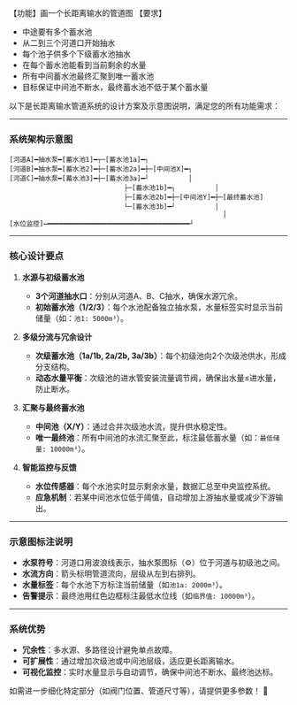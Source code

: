 【功能】画一个长距离输水的管道图
【要求】
- 中途要有多个蓄水池
- 从二到三个河道口开始抽水
- 每个池子供多个下级蓄水池抽水
- 在每个蓄水池能看到当前剩余的水量 
- 所有中间蓄水池最终汇聚到唯一蓄水池 
- 目标保证中间池不断水，最终蓄水池不低于某个蓄水量



以下是长距离输水管道系统的设计方案及示意图说明，满足您的所有功能需求：

---

### **系统架构示意图**
```
[河道A]━抽水泵━[蓄水池1]━┬─[蓄水池1a]━┐
[河道B]━抽水泵━[蓄水池2]━┼─[蓄水池2a]━┼─[中间池X]━┐
[河道C]━抽水泵━[蓄水池3]━┼─[蓄水池3a]━┘          │
                             ├─[蓄水池1b]━┐          │
                             ├─[蓄水池2b]━┼─[中间池Y]━┼─[最终蓄水池]
                             └─[蓄水池3b]━┘          │
                                                      │
[水位监控]←━━━━━━━━━━━━━━━━━━━━━━━━━━━━━━━━━━━━┘
```

---

### **核心设计要点**
1. **水源与初级蓄水池**
   - **3个河道抽水口**：分别从河道A、B、C抽水，确保水源冗余。
   - **初始蓄水池（1/2/3）**：每个水池配备独立抽水泵，水量标签实时显示当前储量（如：`池1: 5000m³`）。

2. **多级分流与冗余设计**
   - **次级蓄水池（1a/1b, 2a/2b, 3a/3b）**：每个初级池向2个次级池供水，形成分支结构。
   - **动态水量平衡**：次级池的进水管安装流量调节阀，确保出水量≤进水量，防止断水。

3. **汇聚与最终蓄水池**
   - **中间池（X/Y）**：通过合并次级池水流，提升供水稳定性。
   - **唯一最终池**：所有中间池的水流汇聚至此，标注最低蓄水量（如：`最低储量: 10000m³`）。

4. **智能监控与反馈**
   - **水位传感器**：每个水池实时显示剩余水量，数据汇总至中央监控系统。
   - **应急机制**：若某中间池水位低于阈值，自动增加上游抽水量或减少下游输出。

---

### **示意图标注说明**
- **水泵符号**：河道口用波浪线表示，抽水泵图标（⚙️）位于河道与初级池之间。
- **水流方向**：箭头标明管道流向，层级从左到右排列。
- **水量标签**：每个水池下方标注当前储量（如`池1a: 2000m³`）。
- **告警提示**：最终池用红色边框标注最低水位线（如`临界值: 10000m³`）。

---

### **系统优势**
- **冗余性**：多水源、多路径设计避免单点故障。
- **可扩展性**：通过增加次级池或中间池层级，适应更长距离输水。
- **可视化监控**：实时水量显示与自动调节，确保中间池不断水、最终池达标。

如需进一步细化特定部分（如阀门位置、管道尺寸等），请提供更多参数！ 🌊